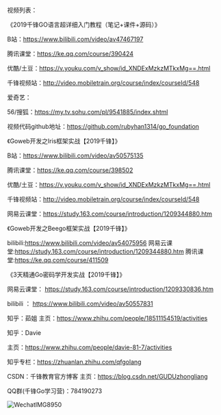 视频列表：

《2019千锋GO语言超详细入门教程（笔记+课件+源码）》

B站：https://www.bilibili.com/video/av47467197

腾讯课堂：https://ke.qq.com/course/390424

优酷/土豆：https://v.youku.com/v_show/id_XNDExMzkzMTkxMg==.html

千锋视频站：http://video.mobiletrain.org/course/index/courseId/548

爱奇艺：

56/搜狐：https://my.tv.sohu.com/pl/9541885/index.shtml



视频代码github地址：https://github.com/rubyhan1314/go_foundation



《Goweb开发之Iris框架实战【2019千锋】》

B站：https://www.bilibili.com/video/av50575135

腾讯课堂：https://ke.qq.com/course/398502

优酷/土豆：https://v.youku.com/v_show/id_XNDExMzkzMTkxMg==.html

千锋视频站：http://video.mobiletrain.org/course/index/courseId/548

网易云课堂：https://study.163.com/course/introduction/1209344880.htm



《Goweb开发之Beego框架实战【2019千锋】》

bilibili:https://www.bilibili.com/video/av54075956
网易云课堂:https://study.163.com/course/introduction/1209344880.htm
腾讯课堂:https://ke.qq.com/course/411509



《3天精通Go密码学开发实战【2019千锋】》

 网易云课堂： https://study.163.com/course/introduction/1209330836.htm 

bilibili ： https://www.bilibili.com/video/av50557831         





知乎：茹姐
主页：https://www.zhihu.com/people/18511154519/activities

知乎：Davie

主页：https://www.zhihu.com/people/davie-81-7/activities



知乎专栏：https://zhuanlan.zhihu.com/qfgolang

CSDN：千锋教育官方博客
主页：https://blog.csdn.net/GUDUzhongliang



QQ群(千锋Go学习营)：784190273

![WechatIMG8950](http://7xtcwd.com1.z0.glb.clouddn.com/WechatIMG8950.png)